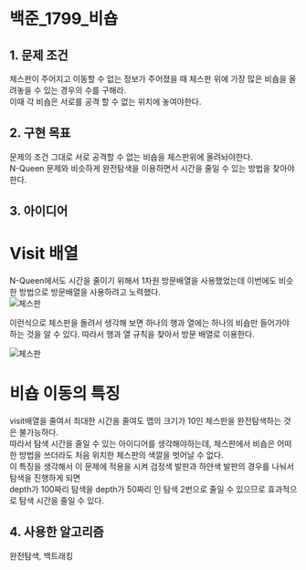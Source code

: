 # 백준_1799_비숍


## 1. 문제 조건

체스판이 주어지고 이동할 수 없는 정보가 주어졌을 때 체스판 위에 가장 많은 비숍을 올려놓을 수 있는 경우의 수를 구해라.\
이때 각 비숍은 서로를 공격 할 수 없는 위치에 놓여야한다.

## 2. 구현 목표

문제의 조건 그대로 서로 공격할 수 없는 비숍을 체스판위에 올려놔야한다.\
N-Queen 문제와 비슷하게 완전탐색을 이용하면서 시간을 줄일 수 있는 방법을 찾아야한다.

## 3. 아이디어

# Visit 배열
N-Queen에서도 시간을 줄이기 위해서 1차원 방문배열을 사용했었는데 이번에도 비슷한 방법으로 방문배열을 사용하려고 노력했다.\
![체스판](/img/image.png "체스판")

이런식으로 체스판을 돌려서 생각해 보면 하나의 행과 열에는 하나의 비숍만 들어가야 하는 것을 알 수 있다.
따라서 행과 열 규칙을 찾아서 방문 배열로 이용한다.

![체스판](/img/image2.png "체스판 규칙")


# 비숍 이동의 특징
visit배열을 줄여서 최대한 시간을 줄여도 맵의 크기가 10인 체스판을 완전탐색하는 것은 불가능하다.\
따라서 탐색 시간을 줄일 수 있는 아이디어를 생각해야하는데, 체스판에서 비숍은 어떠한 방법을 쓰더라도 처음 위치한 체스판의 색깔을 벗어날 수 없다.\
이 특징을 생각해서 이 문제에 적용을 시켜 검정색 발판과 하얀색 발판의 경우를 나눠서 탐색을 진행하게 되면\
depth가 100짜리 탐색을 depth가 50짜리 인 탐색 2번으로 줄일 수 있으므로 효과적으로 탐색 시간을 줄일 수 있다.

## 4. 사용한 알고리즘

완전탐색, 백트래킹